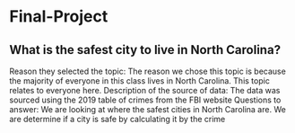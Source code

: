 # Final-Project
## **What is the safest city to live in North Carolina?**

Reason they selected the topic: The reason we chose this topic is because the majority of everyone in this class lives in North Carolina. This topic relates to everyone here.
Description of the source of data: The data was sourced using the 2019 table of crimes from the FBI website
Questions to answer:
We are looking at where the safest cities in North Carolina are. We are determine if a city is safe by calculating it by the crime 
